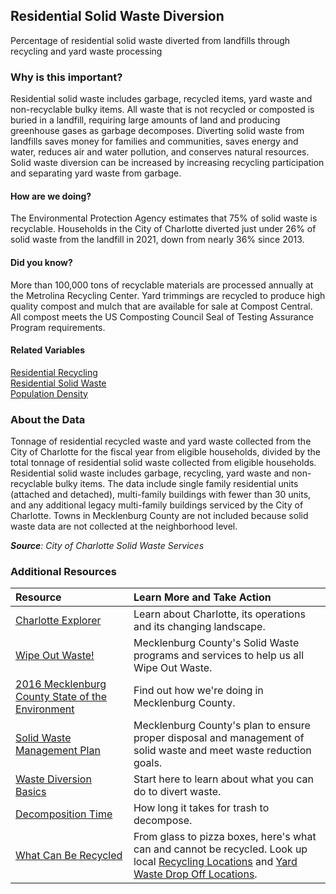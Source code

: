 ## Residential Solid Waste Diversion
Percentage of residential solid waste diverted from landfills through recycling and yard waste processing

### Why is this important?
Residential solid waste includes garbage, recycled items, yard waste and non-recyclable bulky items. All waste that is not recycled or composted is buried in a landfill, requiring large amounts of land and producing greenhouse gases as garbage decomposes. Diverting solid waste from landfills saves money for families and communities, saves energy and water, reduces air and water pollution, and conserves natural resources. Solid waste diversion can be increased by increasing recycling participation and separating yard waste from garbage.

#### How are we doing?
The Environmental Protection Agency estimates that 75% of solid waste is recyclable. Households in the City of Charlotte diverted just under 26% of solid waste from the landfill in 2021, down from nearly 36% since 2013. 

#### Did you know?
More than 100,000 tons of recyclable materials are processed annually at the Metrolina Recycling Center. Yard trimmings are recycled to produce high quality compost and mulch that are available for sale at Compost Central.  All compost meets the US Composting Council Seal of Testing Assurance Program requirements.

#### Related Variables 
<a href="javascript:void(0)" onclick="model.metricId = 'm23'">Residential Recycling</a>  
<a href="javascript:void(0)" onclick="model.metricId = 'm24'">Residential Solid Waste</a>  
<a href="javascript:void(0)" onclick="model.metricId = 'm47'">Population Density</a>  

### About the Data
Tonnage of residential recycled waste and yard waste collected from the City of Charlotte for the fiscal year from eligible households, divided by the total tonnage of residential solid waste collected from eligible households. Residential solid waste includes garbage, recycling, yard waste and non-recyclable bulky items. The data include single family residential units (attached and detached), multi-family buildings with fewer than 30 units, and any additional legacy multi-family buildings serviced by the City of Charlotte. Towns in Mecklenburg County are not included because solid waste data are not collected at the neighborhood level.

_**Source**: City of Charlotte Solid Waste Services_

### Additional Resources
| Resource | Learn More and Take Action | 
|:--- | :--- |
| [Charlotte Explorer](https://explore.charlottenc.gov/)| Learn about Charlotte, its operations and its changing landscape.
|[Wipe Out Waste!](https://www.mecknc.gov/LUESA/SolidWaste/Wipe-Out-Waste/Pages/wipe-out-waste.aspx) | Mecklenburg County's Solid Waste programs and services to help us all Wipe Out Waste.
|[2016 Mecklenburg County State of the Environment](https://www.mecknc.gov/luesa/soer2016/pages/default.aspx) | Find out how we're doing in Mecklenburg County.
|[Solid Waste Management Plan](https://www.mecknc.gov/LUESA/SolidWaste/Documents/Mecklenburg%20County%20Solid%20Waste%20Mgt%20Plan.01.04.11.pdf)| Mecklenburg County's plan to ensure proper disposal and management of solid waste and meet waste reduction goals.
|[Waste Diversion Basics](http://www2.epa.gov/recycle) | Start here to learn about what you can do to divert waste.
|[Decomposition Time](https://www.saveonenergy.com/material-decomposition/) | How long it takes for trash to decompose.
|[What Can Be Recycled](http://charlottenc.gov/SWS/ResidentServices/Pages/Recycling-Collection.aspx)|From glass to pizza boxes, here's what can and cannot be recycled. Look up local [Recycling Locations](https://www.mecknc.gov/luesa/solidwaste/recyclingdropoffcenters/pages/default.aspx) and [Yard Waste Drop Off Locations](https://www.mecknc.gov/luesa/solidwaste/homecomposting/pages/yardwastefacilities.aspx).
